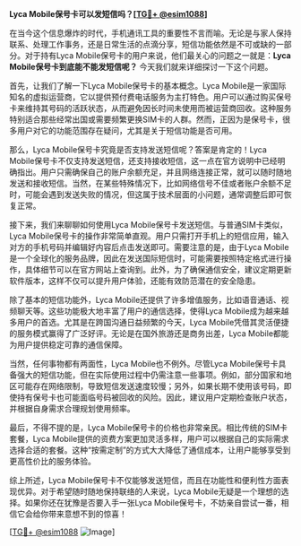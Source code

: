 **Lyca Mobile保号卡可以发短信吗？[[TG💪+ @esim1088](https://t.me/s/esim1088)]**

在当今这个信息爆炸的时代，手机通讯工具的重要性不言而喻。无论是与家人保持联系、处理工作事务，还是日常生活的点滴分享，短信功能依然是不可或缺的一部分。对于持有Lyca Mobile保号卡的用户来说，他们最关心的问题之一就是：**Lyca Mobile保号卡到底能不能发短信呢？** 今天我们就来详细探讨一下这个问题。

首先，让我们了解一下Lyca Mobile保号卡的基本概念。Lyca Mobile是一家国际知名的虚拟运营商，它以提供预付费电话服务为主打特色。用户可以通过购买保号卡来维持其号码的活跃状态，从而避免因长时间未使用而被运营商回收。这种服务特别适合那些经常出国或需要频繁更换SIM卡的人群。然而，正因为是保号卡，很多用户对它的功能范围存在疑问，尤其是关于短信功能是否可用。

那么，Lyca Mobile保号卡究竟是否支持发送短信呢？答案是肯定的！Lyca Mobile保号卡不仅支持发送短信，还支持接收短信，这一点在官方说明中已经明确指出。用户只需确保自己的账户余额充足，并且网络连接正常，就可以随时随地发送和接收短信。当然，在某些特殊情况下，比如网络信号不佳或者账户余额不足时，可能会遇到发送失败的情况，但这属于技术层面的小问题，通常调整后即可恢复正常。

接下来，我们来聊聊如何使用Lyca Mobile保号卡发送短信。与普通SIM卡类似，Lyca Mobile保号卡的操作非常简单直观。用户只需打开手机上的短信应用，输入对方的手机号码并编辑好内容后点击发送即可。需要注意的是，由于Lyca Mobile是一个全球化的服务品牌，因此在发送国际短信时，可能需要按照特定格式进行操作，具体细节可以在官方网站上查询到。此外，为了确保通信安全，建议定期更新软件版本，这样不仅可以提升用户体验，还能有效防范潜在的安全隐患。

除了基本的短信功能外，Lyca Mobile还提供了许多增值服务，比如语音通话、视频聊天等。这些功能极大地丰富了用户的通信选择，使得Lyca Mobile成为越来越多用户的首选。尤其是在跨国沟通日益频繁的今天，Lyca Mobile凭借其灵活便捷的服务模式赢得了广泛好评。无论是在国外旅游还是商务出差，Lyca Mobile都能为用户提供稳定可靠的通信保障。

当然，任何事物都有两面性，Lyca Mobile也不例外。尽管Lyca Mobile保号卡具备强大的短信功能，但在实际使用过程中仍需注意一些事项。例如，部分国家和地区可能存在网络限制，导致短信发送速度较慢；另外，如果长期不使用该号码，即使持有保号卡也可能面临号码被回收的风险。因此，建议用户定期检查账户状态，并根据自身需求合理规划使用频率。

最后，不得不提的是，Lyca Mobile保号卡的价格也非常亲民。相比传统的SIM卡套餐，Lyca Mobile提供的资费方案更加灵活多样，用户可以根据自己的实际需求选择合适的套餐。这种“按需定制”的方式大大降低了通信成本，让用户能够享受到更高性价比的服务体验。

综上所述，Lyca Mobile保号卡不仅能够发送短信，而且在功能性和便利性方面表现优异。对于希望随时随地保持联络的人来说，Lyca Mobile无疑是一个理想的选择。如果你还在犹豫是否要入手一张Lyca Mobile保号卡，不妨亲自尝试一番，相信它会给你带来意想不到的惊喜！

[[TG💪+ @esim1088](https://t.me/s/esim1088) ![Image](https://i.postimg.cc/4NQfJmqS/Snipaste-2025-05-13-00-14-12.png)]